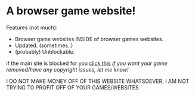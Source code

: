 # A browser game website!

Features (not much):
- Browser game websites INSIDE of browser games websites.
- Updated. (sometimes..)
- (probably) Unblockable.

if the main site is blocked for you [click this](https://drive.google.com/drive/folders/1STbu_Mk_boRFYtzpGPT3J8oH-L-RIA1C?usp=sharing)
*if you want your game removed/have any copyright issues, let me know!*


I DO NOT MAKE MONEY OFF OF THIS WEBSITE WHATSOEVER, I AM NOT TRYING TO PROFIT OFF OF YOUR GAMES/WEBSITES
